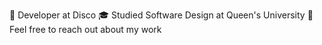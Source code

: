 
🪩 Developer at Disco
🎓 Studied Software Design at Queen's University
💬 Feel free to reach out about my work
